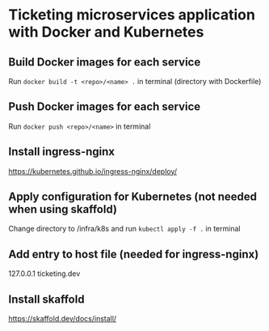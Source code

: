 # Ticketing microservices application with Docker and Kubernetes

## Build Docker images for each service

Run `docker build -t <repo>/<name> .` in terminal (directory with Dockerfile)

## Push Docker images for each service

Run `docker push <repo>/<name>` in terminal

## Install ingress-nginx

https://kubernetes.github.io/ingress-nginx/deploy/

## Apply configuration for Kubernetes (not needed when using skaffold)

Change directory to /infra/k8s and run `kubectl apply -f .` in terminal

## Add entry to host file (needed for ingress-nginx)
127.0.0.1 ticketing.dev

## Install skaffold
https://skaffold.dev/docs/install/